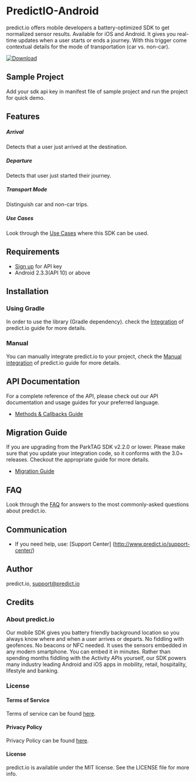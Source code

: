 # PredictIO-Android
predict.io offers mobile developers a battery-optimized SDK to get normalized sensor results. Available for iOS and Android. It gives you real-time updates when a user starts or ends a journey. With this trigger come contextual details for the mode of transportation (car vs. non-car).

[![Download](https://api.bintray.com/packages/predict-io/maven/PredictIO/images/download.svg)](https://bintray.com/predict-io/maven/PredictIO/_latestVersion)

## Sample Project
Add your sdk api key in manifest file of sample project and run the project for quick demo.

## Features
##### Arrival 
Detects that a user just arrived at the destination. 

##### Departure
Detects that user just started their journey.

##### Transport Mode
Distinguish car and non-car trips.

##### Use Cases
Look through the [Use Cases](https://github.com/predict-io/predict-io-android/wiki/Use-Cases) where this SDK can be used.

## Requirements
* [Sign up](http://www.predict.io/sign-up/) for API key
* Android 2.3.3(API 10) or above

## Installation
### Using Gradle 

In order to use the library (Gradle dependency). check the [Integration](https://github.com/predict-io/predict-io-android/wiki/Integration-Guide) of predict.io guide for more details.

### Manual
You can manually integrate predict.io to your project, check the [Manual integration](https://github.com/predict-io/predict-io-android/wiki/Manual-integration-Guide) of predict.io guide for more details.

## API Documentation
For a complete reference of the API, please check out our API documentation and usage guides for your preferred language.
* [Methods & Callbacks Guide](https://github.com/predict-io/predict-io-android/wiki/Methods-&-Callbacks-Guide)

## Migration Guide
If you are upgrading from the ParkTAG SDK v2.2.0 or lower. Please make sure that you update your integration code, so it conforms with the 3.0+ releases. Checkout the appropriate guide for more details.
* [Migration Guide](https://github.com/predict-io/predict-io-android/wiki/Migration-Guide-to-predict.io-3.0)

## FAQ
Look through the [FAQ](https://github.com/predict-io/predict-io-android/wiki/FAQ) for answers to the most commonly-asked questions about predict.io.

## Communication 
* If you need help, use: [Support Center] (http://www.predict.io/support-center/)

## Author
predict.io, support@predict.io

## Credits
### About predict.io
Our mobile SDK gives you battery friendly background location so you always know where and when a user arrives or departs. No fiddling with geofences. No beacons or NFC needed. It uses the sensors embedded in any modern smartphone. You can embed it in minutes. Rather than spending months fiddling with the Activity APIs yourself, our SDK powers many industry leading Android and iOS apps in mobility, retail, hospitality, lifestyle and banking.
### License
#### Terms of Service 
Terms of service can be found [here](http://www.predict.io/terms-of-service/).
#### Privacy Policy 
Privacy Policy can be found [here](http://www.predict.io/privacy-policy/).
#### License
predict.io is available under the MIT license. See the LICENSE file for more info.
